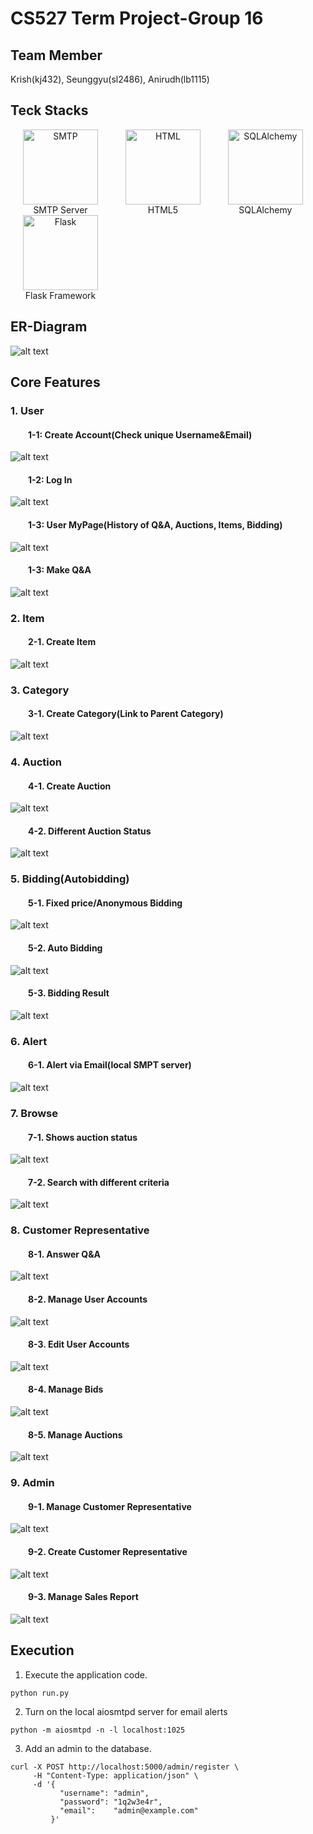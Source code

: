 # CS527 Term Project-Group 16
## Team Member
Krish(kj432), Seunggyu(sl2486), Anirudh(lb1115)

## Teck Stacks
<p align="center">
  <figure style="display:inline-block; text-align:center; margin:0 20px">
    <img src="/images/smtp.png" alt="SMTP" width="120" />
    <figcaption>SMTP Server</figcaption>
  </figure>
  <figure style="display:inline-block; text-align:center; margin:0 20px">
    <img src="/images/html.png" alt="HTML" width="120" />
    <figcaption>HTML5</figcaption>
  </figure>
  <figure style="display:inline-block; text-align:center; margin:0 20px">
    <img src="/images/sqlalchemy.png" alt="SQLAlchemy" width="120" />
    <figcaption>SQLAlchemy</figcaption>
  </figure>
  <figure style="display:inline-block; text-align:center; margin:0 20px">
    <img src="/images/flask.png" alt="Flask" width="120" />
    <figcaption>Flask Framework</figcaption>
  </figure>
</p>


## ER-Diagram
![alt text](/images/diagram.png)

## Core Features
### 1. User
#### &emsp;&emsp;1-1: Create Account(Check unique Username&Email)
![alt text](/images/user_create.png)
#### &emsp;&emsp;1-2: Log In
![alt text](/images/user_login.png)
#### &emsp;&emsp;1-3: User MyPage(History of Q&A, Auctions, Items, Bidding)
![alt text](/images/user_detail.png)
#### &emsp;&emsp;1-3: Make Q&A
![alt text](/images/user_qna.png)
### 2. Item
#### &emsp;&emsp;2-1. Create Item
![alt text](/images/item_create.png)
### 3. Category
#### &emsp;&emsp;3-1. Create Category(Link to Parent Category)
![alt text](/images/category.png)
### 4. Auction
#### &emsp;&emsp;4-1. Create Auction
![alt text](/images/auction_open.png)
#### &emsp;&emsp;4-2. Different Auction Status
![alt text](/images/auction_status.png)
### 5. Bidding(Autobidding)
#### &emsp;&emsp;5-1. Fixed price/Anonymous Bidding
![alt text](/images/bidding.png)
#### &emsp;&emsp;5-2. Auto Bidding
![alt text](/images/bidding_auto.png)
#### &emsp;&emsp;5-3. Bidding Result
![alt text](/images/bidding_result.png)
### 6. Alert
#### &emsp;&emsp;6-1. Alert via Email(local SMPT server)
![alt text](/images/alert.png)
### 7. Browse
#### &emsp;&emsp;7-1. Shows auction status
![alt text](/images/browse_status.png)
#### &emsp;&emsp;7-2. Search with different criteria
![alt text](/images/browse_criteria.png)
### 8. Customer Representative
#### &emsp;&emsp;8-1. Answer Q&A
![alt text](/images/rep_qna.png)
#### &emsp;&emsp;8-2. Manage User Accounts
![alt text](/images/rep_user.png)
#### &emsp;&emsp;8-3. Edit User Accounts
![alt text](/images/rep_user_edit.png)
#### &emsp;&emsp;8-4. Manage Bids
![alt text](/images/rep_bid.png)
#### &emsp;&emsp;8-5. Manage Auctions
![alt text](/images/rep_auction.png)
### 9. Admin
#### &emsp;&emsp;9-1. Manage Customer Representative
![alt text](/images/admin_rep.png)
#### &emsp;&emsp;9-2. Create Customer Representative
![alt text](/images/admin_rep_create.png)
#### &emsp;&emsp;9-3. Manage Sales Report
![alt text](/images/admin_sales_report.png)

## Execution
1. Execute the application code.
```
python run.py
```
2. Turn on the local aiosmtpd server for email alerts
```
python -m aiosmtpd -n -l localhost:1025
```
3. Add an admin to the database. 
```
curl -X POST http://localhost:5000/admin/register \
     -H "Content-Type: application/json" \
     -d '{
           "username": "admin",
           "password": "1q2w3e4r",
           "email":    "admin@example.com"
         }'
```
